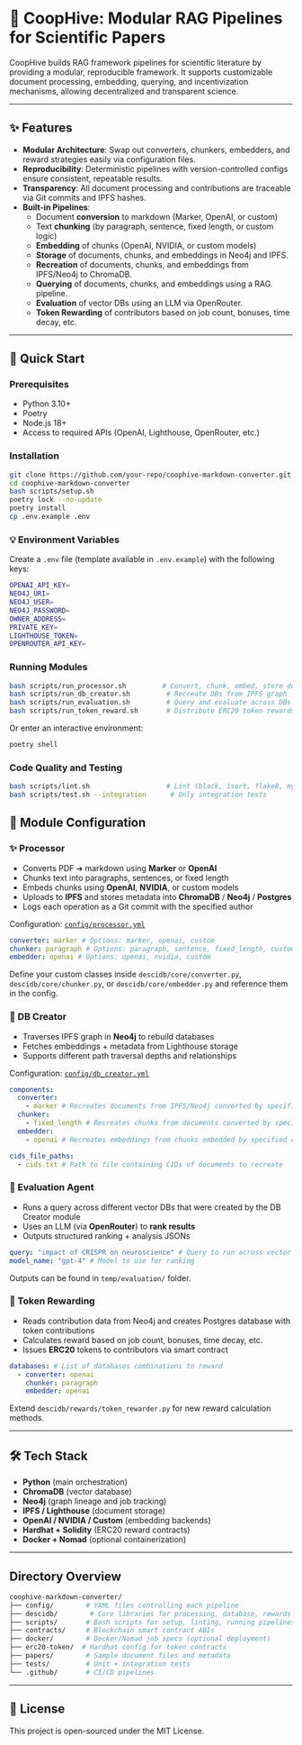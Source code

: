 # 🧠 CoopHive: Modular RAG Pipelines for Scientific Papers

CoopHive builds RAG framework pipelines for scientific literature by providing a modular, reproducible framework. It supports customizable document processing, embedding, querying, and incentivization mechanisms, allowing decentralized and transparent science.

---

## ✨ Features

- **Modular Architecture**: Swap out converters, chunkers, embedders, and reward strategies easily via configuration files.
- **Reproducibility**: Deterministic pipelines with version-controlled configs ensure consistent, repeatable results.
- **Transparency**: All document processing and contributions are traceable via Git commits and IPFS hashes.
- **Built-in Pipelines**:
  - Document **conversion** to markdown (Marker, OpenAI, or custom)
  - Text **chunking** (by paragraph, sentence, fixed length, or custom logic)
  - **Embedding** of chunks (OpenAI, NVIDIA, or custom models)
  - **Storage** of documents, chunks, and embeddings in Neo4j and IPFS.
  - **Recreation** of documents, chunks, and embeddings from IPFS/Neo4j to ChromaDB.
  - **Querying** of documents, chunks, and embeddings using a RAG pipeline.
  - **Evaluation** of vector DBs using an LLM via OpenRouter.
  - **Token Rewarding** of contributors based on job count, bonuses, time decay, etc.

---

## 🚀 Quick Start

### Prerequisites

- Python 3.10+
- Poetry
- Node.js 18+
- Access to required APIs (OpenAI, Lighthouse, OpenRouter, etc.)

### Installation

```bash
git clone https://github.com/your-repo/coophive-markdown-converter.git
cd coophive-markdown-converter
bash scripts/setup.sh
poetry lock --no-update
poetry install
cp .env.example .env
```

### 💡 Environment Variables

Create a `.env` file (template available in `.env.example`) with the following keys:

```bash
OPENAI_API_KEY=
NEO4J_URI=
NEO4J_USER=
NEO4J_PASSWORD=
OWNER_ADDRESS=
PRIVATE_KEY=
LIGHTHOUSE_TOKEN=
OPENROUTER_API_KEY=
```

### Running Modules

```bash
bash scripts/run_processor.sh         # Convert, chunk, embed, store documents
bash scripts/run_db_creator.sh         # Recreate DBs from IPFS graph
bash scripts/run_evaluation.sh         # Query and evaluate across DBs
bash scripts/run_token_reward.sh       # Distribute ERC20 token rewards
```

Or enter an interactive environment:

```bash
poetry shell
```

### Code Quality and Testing

```bash
bash scripts/lint.sh                   # Lint (black, isort, flake8, mypy)
bash scripts/test.sh --integration      # Only integration tests
```

## 🧬 Module Configuration

### ✨ Processor

- Converts PDF ➔ markdown using **Marker** or **OpenAI**
- Chunks text into paragraphs, sentences, or fixed length
- Embeds chunks using **OpenAI**, **NVIDIA**, or custom models
- Uploads to **IPFS** and stores metadata into **ChromaDB** / **Neo4j** / **Postgres**
- Logs each operation as a Git commit with the specified author

Configuration: [`config/processor.yml`](config/processor.yml)

```yaml
converter: marker # Options: marker, openai, custom
chunker: paragraph # Options: paragraph, sentence, fixed_length, custom
embedder: openai # Options: openai, nvidia, custom
```

Define your custom classes inside `descidb/core/converter.py`, `descidb/core/chunker.py`, or `descidb/core/embedder.py` and reference them in the config.

### 🔁 DB Creator

- Traverses IPFS graph in **Neo4j** to rebuild databases
- Fetches embeddings + metadata from Lighthouse storage
- Supports different path traversal depths and relationships

Configuration: [`config/db_creator.yml`](config/db_creator.yml)

```yaml
components:
  converter:
    - marker # Recreates documents from IPFS/Neo4j converted by specified converter
  chunker:
    - fixed_length # Recreates chunks from documents converted by specified chunker
  embedder:
    - openai # Recreates embeddings from chunks embedded by specified embedder
```

```yaml
cids_file_paths:
  - cids.txt # Path to file containing CIDs of documents to recreate
```

### 🧐 Evaluation Agent

- Runs a query across different vector DBs that were created by the DB Creator module
- Uses an LLM (via **OpenRouter**) to **rank results**
- Outputs structured ranking + analysis JSONs

```yaml
query: "impact of CRISPR on neuroscience" # Query to run across vector DBs
model_name: "gpt-4" # Model to use for ranking
```

Outputs can be found in `temp/evaluation/` folder.

### 🏅 Token Rewarding

- Reads contribution data from Neo4j and creates Postgres database with token contributions
- Calculates reward based on job count, bonuses, time decay, etc.
- Issues **ERC20** tokens to contributors via smart contract

```yaml
databases: # List of databases combinations to reward
  - converter: openai
    chunker: paragraph
    embedder: openai
```

Extend `descidb/rewards/token_rewarder.py` for new reward calculation methods.

---

## 🛠️ Tech Stack

- **Python** (main orchestration)
- **ChromaDB** (vector database)
- **Neo4j** (graph lineage and job tracking)
- **IPFS / Lighthouse** (document storage)
- **OpenAI / NVIDIA / Custom** (embedding backends)
- **Hardhat + Solidity** (ERC20 reward contracts)
- **Docker + Nomad** (optional containerization)

---

## Directory Overview

```bash
coophive-markdown-converter/
├── config/        # YAML files controlling each pipeline
├── descidb/        # Core libraries for processing, database, rewards
├── scripts/       # Bash scripts for setup, linting, running pipelines
├── contracts/     # Blockchain smart contract ABIs
├── docker/        # Docker/Nomad job specs (optional deployment)
├── erc20-token/  # Hardhat config for token contracts
├── papers/        # Sample document files and metadata
├── tests/         # Unit + integration tests
└── .github/       # CI/CD pipelines
```

---

## 📄 License

This project is open-sourced under the MIT License.
